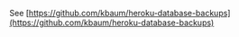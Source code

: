 See [https://github.com/kbaum/heroku-database-backups](https://github.com/kbaum/heroku-database-backups)